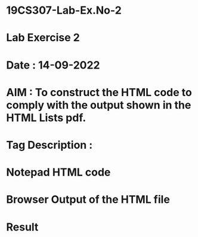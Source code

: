 # 19CS307-Lab-Ex.No-2
# Lab Exercise 2
# Date : 14-09-2022
# AIM : To construct the HTML code to comply with the output shown in the HTML Lists pdf.
 

# Tag Description :











# Notepad HTML code






# Browser Output of the HTML file





# Result




